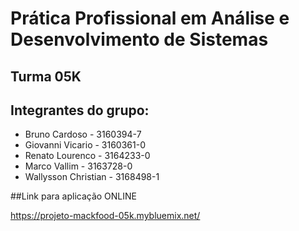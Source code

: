 # Prática Profissional em Análise e Desenvolvimento de Sistemas

## Turma 05K

## Integrantes do grupo:

* Bruno Cardoso - 3160394-7
* Giovanni Vicario - 3160361-0
* Renato Lourenco - 3164233-0 
* Marco Vallim - 3163728-0
* Wallysson Christian - 3168498-1

##Link para aplicação ONLINE

https://projeto-mackfood-05k.mybluemix.net/
